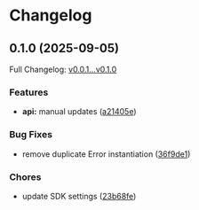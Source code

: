 # Changelog

## 0.1.0 (2025-09-05)

Full Changelog: [v0.0.1...v0.1.0](https://github.com/Munchpass/checkbook/compare/v0.0.1...v0.1.0)

### Features

* **api:** manual updates ([a21405e](https://github.com/Munchpass/checkbook/commit/a21405eb96e0c58d247c208895ae56fff3caf2ec))


### Bug Fixes

* remove duplicate Error instantiation ([36f9de1](https://github.com/Munchpass/checkbook/commit/36f9de17a12844137d45929ec8317686da6dc437))


### Chores

* update SDK settings ([23b68fe](https://github.com/Munchpass/checkbook/commit/23b68fe31f1a9c69e89d363b9ff2b229d965a68b))
